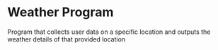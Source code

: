 # Weather Program
Program that collects user data on a specific location and outputs the weather details of that provided location
